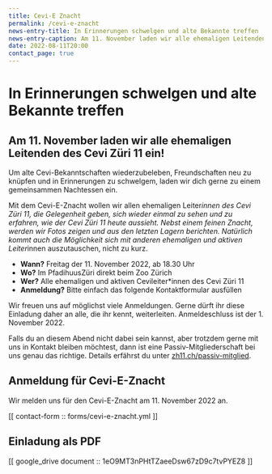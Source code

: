 ```yaml
---
title: Cevi-E Znacht
permalink: /cevi-e-znacht
news-entry-title: In Erinnerungen schwelgen und alte Bekannte treffen
news-entry-caption: Am 11. November laden wir alle ehemaligen Leitenden des Cevi Züri 11 ein!
date: 2022-08-11T20:00
contact_page: true
---
```


# In Erinnerungen schwelgen und alte Bekannte treffen

## Am 11. November laden wir alle ehemaligen Leitenden des Cevi Züri 11 ein!

Um alte Cevi-Bekanntschaften wiederzubeleben, Freundschaften neu zu knüpfen und in Erinnerungen zu schwelgem, laden wir dich gerne zu einem gemeinsammen Nachtessen ein.

Mit dem Cevi-E-Znacht wollen wir allen ehemaligen Leiter*innen des Cevi Züri 11, die Gelegenheit geben, sich wieder einmal zu sehen und zu erfahren, wie der Cevi Züri 11 heute aussieht. Nebst einem feinen Znacht, werden wir Fotos zeigen und aus den letzten Lagern berichten. Natürlich kommt auch die Möglichkeit sich mit anderen ehemaligen und aktiven Leiter*innen auszutauschen, nicht zu kurz.

- **Wann?** Freitag der 11. November 2022, ab 18.30 Uhr
- **Wo?** Im PfadihuusZüri direkt beim Zoo Zürich
- **Wer?** Alle ehemaligen und aktiven Cevileiter*innen des Cevi Züri 11 
- **Anmeldung?** Bitte einfach das folgende Kontaktformular ausfüllen

Wir freuen uns auf möglichst viele Anmeldungen. Gerne dürft ihr diese Einladung daher an alle, die ihr kennt, weiterleiten. Anmeldeschluss ist der 1. November 2022.

Falls du an diesem Abend nicht dabei sein kannst, aber trotzdem gerne mit uns in Kontakt bleiben möchtest, dann ist eine Passiv-Mitgliederschaft bei uns genau das richtige. Details erfährst du unter [zh11.ch/passiv-mitglied](/passiv-mitglied).

## Anmeldung für Cevi-E-Znacht

Wir melden uns für den Cevi-E-Znacht am 11. November 2022 an.

[[ contact-form :: forms/cevi-e-znacht.yml ]]

## Einladung als PDF

[[ google_drive document :: 1eO9MT3nPHtTZaeeDsw67zD9c7tvPYEZ8 ]]

